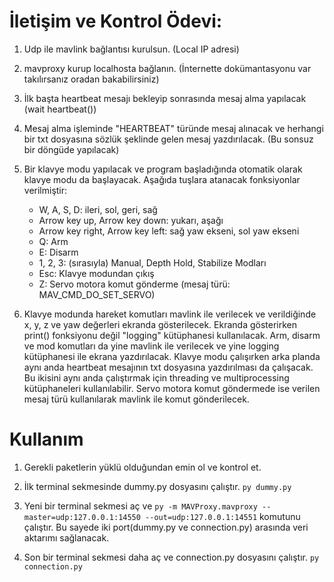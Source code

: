 # İletişim ve Kontrol Ödevi:

1. Udp ile mavlink bağlantısı kurulsun. (Local IP adresi)
2. mavproxy kurup localhosta bağlanın. (İnternette dokümantasyonu var takılırsanız oradan bakabilirsiniz)
3. İlk başta heartbeat mesajı bekleyip sonrasında mesaj alma yapılacak (wait heartbeat())
4. Mesaj alma işleminde "HEARTBEAT" türünde mesaj alınacak ve herhangi bir txt dosyasına sözlük şeklinde gelen mesaj yazdırılacak. (Bu sonsuz bir döngüde yapılacak)
5. Bir klavye modu yapılacak ve program başladığında otomatik olarak klavye modu da başlayacak. Aşağıda tuşlara atanacak fonksiyonlar verilmiştir:
	- W, A, S, D: ileri, sol, geri, sağ
	- Arrow key up, Arrow key down: yukarı, aşağı
	- Arrow key right, Arrow key left: sağ yaw ekseni, sol yaw ekseni
	- Q: Arm
	- E: Disarm
	- 1, 2, 3: (sırasıyla) Manual, Depth Hold, Stabilize Modları
	- Esc: Klavye modundan çıkış
	- Z: Servo motora komut gönderme (mesaj türü: MAV_CMD_DO_SET_SERVO)
	
6. Klavye modunda hareket komutları mavlink ile verilecek ve verildiğinde x, y, z ve yaw değerleri ekranda gösterilecek. Ekranda gösterirken print() fonksiyonu değil "logging" kütüphanesi kullanılacak. Arm, disarm ve mod komutları da yine mavlink ile verilecek ve yine logging kütüphanesi ile ekrana yazdırılacak. Klavye modu çalışırken arka planda aynı anda heartbeat mesajının txt dosyasına yazdırılması da çalışacak. Bu ikisini aynı anda çalıştırmak için threading ve multiprocessing kütüphaneleri kullanılabilir. Servo motora komut göndermede ise verilen mesaj türü kullanılarak mavlink ile komut gönderilecek. 

# Kullanım

1. Gerekli paketlerin yüklü olduğundan emin ol ve kontrol et.

2. İlk terminal sekmesinde dummy.py dosyasını çalıştır. `py dummy.py`

3. Yeni bir terminal sekmesi aç ve `py -m MAVProxy.mavproxy --master=udp:127.0.0.1:14550 --out=udp:127.0.0.1:14551` komutunu çalıştır. Bu sayede iki port(dummy.py ve connection.py) arasında veri aktarımı sağlanacak.

4. Son bir terminal sekmesi daha aç ve connection.py dosyasını çalıştır. `py connection.py`